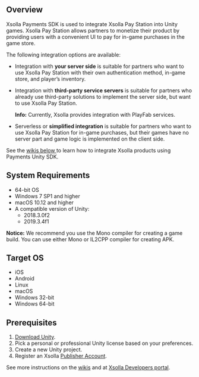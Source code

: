 ## Overview

Xsolla Payments SDK is used to integrate Xsolla Pay Station into Unity games. Xsolla Pay Station allows partners to monetize their product by providing users with a convenient UI to pay for in-game purchases in the game store.

The following integration options are available:



*   Integration with **your server side** is suitable for partners who want to use Xsolla Pay Station with their own authentication method, in-game store, and player’s inventory.
*   Integration with **third-party service servers** is suitable for partners who already use third-party solutions to implement the server side, but want to use Xsolla Pay Station.

    **Info:** Currently, Xsolla provides integration with PlayFab services.

*   Serverless or **simplified integration** is suitable for partners who want to use Xsolla Pay Station for in-game purchases, but their games have no server part and game logic is implemented on the client side.

See the
[wikis below ](https://github.com/xsolla/payments-unity-sdk/wiki)to learn how to integrate Xsolla products using Payments Unity SDK.


## System Requirements



*   64-bit OS
*   Windows 7 SP1 and higher
*   macOS 10.12 and higher
*   A compatible version of Unity:
    *   2018.3.0f2
    *   2019.3.4f1

**Notice:** We recommend you use the Mono compiler for creating a game build. You can use either Mono or IL2CPP compiler for creating APK.


## Target OS



*   iOS
*   Android
*   Linux
*   macOS
*   Windows 32-bit
*   Windows 64-bit


## Prerequisites



1. [Download Unity](https://store.unity.com/download).
2. Pick a personal or professional Unity license based on your preferences.
3. Create a new Unity project.
4. Register an Xsolla [Publisher Account](https://publisher.xsolla.com/).

See more instructions on the [wikis](https://github.com/xsolla/payments-unity-sdk/wiki) and at [Xsolla Developers portal](https://developers.xsolla.com/sdk/game-engines/unity/).
